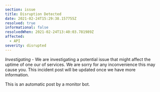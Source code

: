 ```yaml
---
section: issue
title: Disruption Detected
date: 2021-02-24T15:29:38.157755Z
resolved: true
informational: false
resolvedWhen: 2021-02-24T13:40:03.781989Z
affected:
  - API
severity: disrupted
---
```

*Investigating* - We are investigating a potential issue that might affect the uptime of one our of services. We are sorry for any inconvenience this may cause you. This incident post will be updated once we have more information.

This is an automatic post by a monitor bot.
        